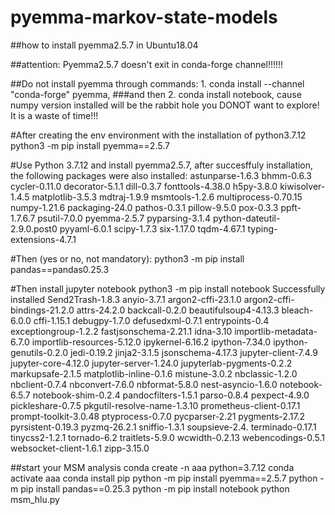 # pyemma-markov-state-models
##how to install pyemma2.5.7 in Ubuntu18.04

##attention: Pyemma2.5.7 doesn't exit in conda-forge channel!!!!!!

##Do not install pyemma through commands: 1. conda install --channel "conda-forge" pyemma,
###and then 2. conda install notebook, cause numpy version installed will be the rabbit hole you DONOT want to explore! It is a waste of time!!!

#After creating the env environment with the installation of python3.7.12
python3 -m pip install pyemma==2.5.7

#Use Python 3.7.12 and install pyemma2.5.7, after succesffuly installation, the following packages were also installed:
astunparse-1.6.3 bhmm-0.6.3 cycler-0.11.0 decorator-5.1.1 dill-0.3.7 fonttools-4.38.0 h5py-3.8.0
kiwisolver-1.4.5 matplotlib-3.5.3 mdtraj-1.9.9 msmtools-1.2.6 multiprocess-0.70.15 numpy-1.21.6
packaging-24.0 pathos-0.3.1 pillow-9.5.0 pox-0.3.3 ppft-1.7.6.7 psutil-7.0.0 pyemma-2.5.7 pyparsing-3.1.4
python-dateutil-2.9.0.post0 pyyaml-6.0.1 scipy-1.7.3 six-1.17.0 tqdm-4.67.1 typing-extensions-4.7.1

#Then (yes or no, not mandatory):
python3 -m pip install pandas==pandas0.25.3

#Then install jupyter notebook
python3 -m pip install notebook
Successfully installed Send2Trash-1.8.3 anyio-3.7.1 argon2-cffi-23.1.0 argon2-cffi-bindings-21.2.0
attrs-24.2.0 backcall-0.2.0 beautifulsoup4-4.13.3 bleach-6.0.0 cffi-1.15.1 debugpy-1.7.0 defusedxml-0.7.1
entrypoints-0.4 exceptiongroup-1.2.2 fastjsonschema-2.21.1 idna-3.10 importlib-metadata-6.7.0
importlib-resources-5.12.0 ipykernel-6.16.2 ipython-7.34.0 ipython-genutils-0.2.0 jedi-0.19.2 jinja2-3.1.5
jsonschema-4.17.3 jupyter-client-7.4.9 jupyter-core-4.12.0 jupyter-server-1.24.0 jupyterlab-pygments-0.2.2
markupsafe-2.1.5 matplotlib-inline-0.1.6 mistune-3.0.2 nbclassic-1.2.0 nbclient-0.7.4 nbconvert-7.6.0
nbformat-5.8.0 nest-asyncio-1.6.0 notebook-6.5.7 notebook-shim-0.2.4 pandocfilters-1.5.1 parso-0.8.4
pexpect-4.9.0 pickleshare-0.7.5 pkgutil-resolve-name-1.3.10 prometheus-client-0.17.1 prompt-toolkit-3.0.48
ptyprocess-0.7.0 pycparser-2.21 pygments-2.17.2 pyrsistent-0.19.3 pyzmq-26.2.1 sniffio-1.3.1 soupsieve-2.4.
terminado-0.17.1 tinycss2-1.2.1 tornado-6.2 traitlets-5.9.0 wcwidth-0.2.13 webencodings-0.5.1
websocket-client-1.6.1 zipp-3.15.0

##start your MSM analysis
conda create -n aaa python=3.7.12
conda activate aaa
conda install pip
python -m pip install pyemma==2.5.7
python -m pip install pandas==0.25.3
python -m pip install notebook
python msm_hlu.py
